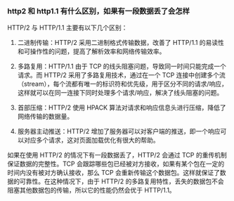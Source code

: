 ### http2 和 http1.1 有什么区别，如果有一段数据丢了会怎样

HTTP/2 与 HTTP/1.1 主要有以下几个区别：

1. 二进制传输：HTTP/2 采用二进制格式传输数据，改善了 HTTP/1.1 的易读性和可操作性的问题，提高了解析效率和网络传输效率。

2. 多路复用：HTTP/1.1 由于 TCP 的线头阻塞问题，导致同一时间只能完成一个请求。而 HTTP/2 采用了多路复用技术，通过在一个 TCP 连接中创建多个流（stream），每个流都有唯一的标识符和优先级，用于区分不同的请求/响应，这样就可以在同一连接下同时处理多个请求/响应，解决了线头阻塞的问题。

3. 首部压缩：HTTP/2 使用 HPACK 算法对请求和响应信息头进行压缩，降低了网络传输的数据量。

4. 服务器主动推送：HTTP/2 增加了服务器可以对客户端的推送，即一个响应可以对应多个请求，这对页面加载优化有很大的帮助。

如果在使用 HTTP/2 的情况下有一段数据丢了，HTTP/2 会通过 TCP 的重传机制保证数据的完整性。TCP 会跟踪哪些包已经被对方接收，如果有某个包在一定的时间内没有被对方确认接收，那么 TCP 会重新传输这个数据包。这样就保证了数据的可靠性。在这种情况下，由于 HTTP/2 的多路复用特性，丢失的数据包不会阻塞其他数据包的传输，所以它的性能仍然会优于 HTTP/1.1。